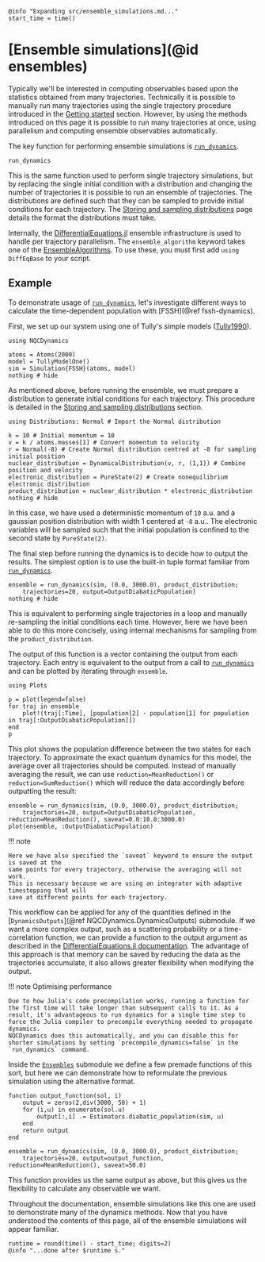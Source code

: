 ```@setup logging
@info "Expanding src/ensemble_simulations.md..."
start_time = time()
```
# [Ensemble simulations](@id ensembles)

Typically we'll be interested in computing observables based upon the statistics
obtained from many trajectories.
Technically it is possible to manually run many trajectories using the single trajectory
procedure introduced in the [Getting started](@ref) section.
However, by using the methods introduced on this page it is possible to run many trajectories
at once, using parallelism and computing ensemble observables automatically.

The key function for performing ensemble simulations is [`run_dynamics`](@ref).

```@docs
run_dynamics
```

This is the same function used to perform single trajectory simulations, but by replacing the single initial condition with a distribution
and changing the number of trajectories it is possible to run an ensemble of trajectories.
The distributions are defined such that they can be sampled to provide initial conditions for each trajectory.
The [Storing and sampling distributions](@ref) page details the format the distributions must take.

Internally, the [DifferentialEquations.jl](https://diffeq.sciml.ai/stable/features/ensemble/#Performing-an-Ensemble-Simulation)
ensemble infrastructure is used to handle per trajectory parallelism.
The `ensemble_algorithm` keyword takes one of the [EnsembleAlgorithms](https://diffeq.sciml.ai/stable/features/ensemble/#EnsembleAlgorithms).
To use these, you must first add `using DiffEqBase` to your script.

## Example

To demonstrate usage of [`run_dynamics`](@ref), let's investigate different ways to calculate the time-dependent population
with [FSSH](@ref fssh-dynamics).

First, we set up our system using one of Tully's simple models ([Tully1990](@cite)).
```@example ensemble
using NQCDynamics

atoms = Atoms(2000)
model = TullyModelOne()
sim = Simulation{FSSH}(atoms, model)
nothing # hide
```

As mentioned above, before running the ensemble, we must prepare a distribution to generate
initial conditions for each trajectory.
This procedure is detailed in the [Storing and sampling distributions](@ref) section.
```@example ensemble
using Distributions: Normal # Import the Normal distribution

k = 10 # Initial momentum = 10
v = k / atoms.masses[1] # Convert momentum to velocity
r = Normal(-8) # Create Normal distribution centred at -8 for sampling initial position
nuclear_distribution = DynamicalDistribution(v, r, (1,1)) # Combine position and velocity
electronic_distribution = PureState(2) # Create nonequilibrium electronic distribution
product_distribution = nuclear_distribution * electronic_distribution
nothing # hide
```
In this case, we have used a deterministic momentum of ``10`` a.u. and a
gaussian position distribution with width 1 centered at ``-8`` a.u..
The electronic variables will be sampled such that the initial population is confined
to the second state by `PureState(2)`.

The final step before running the dynamics is to decide how to output the results.
The simplest option is to use the built-in tuple format familiar from [`run_dynamics`](@ref).
```@example ensemble
ensemble = run_dynamics(sim, (0.0, 3000.0), product_distribution;
    trajectories=20, output=OutputDiabaticPopulation)
nothing # hide
```
This is equivalent to performing single trajectories in a loop and manually re-sampling the initial conditions each time.
However, here we have been able to do this more concisely, using internal mechanisms for sampling from the `product_distribution`.

The output of this function is a vector containing the output from each trajectory.
Each entry is equivalent to the output from a call to [`run_dynamics`](@ref) and 
can be plotted by iterating through `ensemble`.
```@example ensemble
using Plots

p = plot(legend=false)
for traj in ensemble
    plot!(traj[:Time], [population[2] - population[1] for population in traj[:OutputDiabaticPopulation]])
end
p
```
This plot shows the population difference between the two states for each trajectory.
To approximate the exact quantum dynamics for this model, the average over all trajectories should be computed.
Instead of manually averaging the result, we can use `reduction=MeanReduction()` or `reduction=SumReduction()`
which will reduce the data accordingly before outputting the result:
```@example ensemble
ensemble = run_dynamics(sim, (0.0, 3000.0), product_distribution;
    trajectories=20, output=OutputDiabaticPopulation, reduction=MeanReduction(), saveat=0.0:10.0:3000.0)
plot(ensemble, :OutputDiabaticPopulation)
```

!!! note

    Here we have also specified the `saveat` keyword to ensure the output is saved at the
    same points for every trajectory, otherwise the averaging will not work.
    This is necessary because we are using an integrator with adaptive timestepping that will
    save at different points for each trajectory.

This workflow can be applied for any of the quantities defined in the [`DynamicsOutputs`](@ref NQCDynamics.DynamicsOutputs) submodule.
If we want a more complex output, such as a scattering probability or a time-correlation function,
we can provide a function to the output argument as described in the
[DifferentialEquations.jl documentation](https://diffeq.sciml.ai/stable/features/ensemble/#Building-a-Problem).
The advantage of this approach is that memory can be saved by reducing the data as the trajectories accumulate,
it also allows greater flexibility when modifying the output.

!!! note Optimising performance

    Due to how Julia's code precompilation works, running a function for the first time will take longer than subsequent calls to it. As a result, it's advantageous to run dynamics for a single time step to force the Julia compiler to precompile everything needed to propagate dynamics. 
    NQCDynamics does this automatically, and you can disable this for shorter simulations by setting `precompile_dynamics=false` in the `run_dynamics` command. 

Inside the [`Ensembles`](@ref) submodule we define a few premade functions of this sort, but here
we can demonstrate how to reformulate the previous simulation using the alternative format.
```@example ensemble
function output_function(sol, i)
    output = zeros(2,div(3000, 50) + 1)
    for (i,u) in enumerate(sol.u)
        output[:,i] .= Estimators.diabatic_population(sim, u)
    end
    return output
end

ensemble = run_dynamics(sim, (0.0, 3000.0), product_distribution;
    trajectories=20, output=output_function, reduction=MeanReduction(), saveat=50.0)
```
This function provides us the same output as above, but this gives us the flexibility to calculate any observable we want.

Throughout the documentation, ensemble simulations like this one are used to demonstrate
many of the dynamics methods.
Now that you have understood the contents of this page, all of the ensemble simulations
will appear familiar.
```@setup logging
runtime = round(time() - start_time; digits=2)
@info "...done after $runtime s."
```
